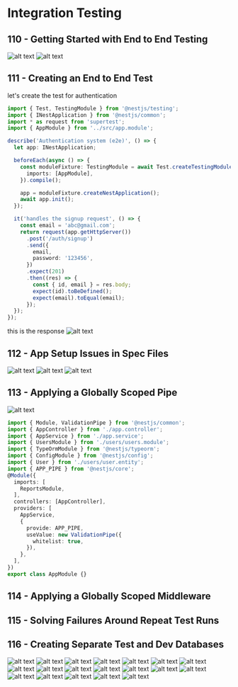 # Integration Testing
## 110 - Getting Started with End to End Testing
![alt text](./Assets/images/set-02/75.png)
![alt text](./Assets/images/set-02/76.png)
## 111 - Creating an End to End Test
let's create the test for authentication
```ts
import { Test, TestingModule } from '@nestjs/testing';
import { INestApplication } from '@nestjs/common';
import * as request from 'supertest';
import { AppModule } from '../src/app.module';

describe('Authentication system (e2e)', () => {
  let app: INestApplication;

  beforeEach(async () => {
    const moduleFixture: TestingModule = await Test.createTestingModule({
      imports: [AppModule],
    }).compile();

    app = moduleFixture.createNestApplication();
    await app.init();
  });

  it('handles the signup request', () => {
    const email = 'abc@gmail.com';
    return request(app.getHttpServer()) 
      .post('/auth/signup')
      .send({
        email,
        password: '123456',
      })
      .expect(201)
      .then((res) => {
        const { id, email } = res.body;
        expect(id).toBeDefined();
        expect(email).toEqual(email);
      });
  });
});

```
this is the response
![alt text](./Assets/images/set-02/77.png)
## 112 - App Setup Issues in Spec Files
![alt text](./Assets/images/set-02/80.png)
![alt text](./Assets/images/set-02/78.png)
![alt text](./Assets/images/set-02/79.png)
## 113 - Applying a Globally Scoped Pipe
![alt text](./Assets/images/set-02/81.png)
```ts
import { Module, ValidationPipe } from '@nestjs/common';
import { AppController } from './app.controller';
import { AppService } from './app.service';
import { UsersModule } from './users/users.module';
import { TypeOrmModule } from '@nestjs/typeorm';
import { ConfigModule } from '@nestjs/config';
import { User } from './users/user.entity';
import { APP_PIPE } from '@nestjs/core';
@Module({
  imports: [
    ReportsModule,
  ],
  controllers: [AppController],
  providers: [
    AppService,
    {
      provide: APP_PIPE,
      useValue: new ValidationPipe({
        whitelist: true,
      }),
    },
  ],
})
export class AppModule {}
```

## 114 - Applying a Globally Scoped Middleware

## 115 - Solving Failures Around Repeat Test Runs
## 116 - Creating Separate Test and Dev Databases
![alt text](./Assets/images/set-02/82.png)
![alt text](./Assets/images/set-02/83.png)
![alt text](./Assets/images/set-02/84.png)
![alt text](./Assets/images/set-02/85.png)
![alt text](./Assets/images/set-02/86.png)
![alt text](./Assets/images/set-02/87.png)
![alt text](./Assets/images/set-02/88.png)
![alt text](./Assets/images/set-02/89.png)
![alt text](./Assets/images/set-02/90.png)
![alt text](./Assets/images/set-02/91.png)
![alt text](./Assets/images/set-02/92.png)
![alt text](./Assets/images/set-02/93.png)
![alt text](./Assets/images/set-02/94.png)
![alt text](./Assets/images/set-02/95.png)
![alt text](./Assets/images/set-02/96.png)
![alt text](./Assets/images/set-02/97.png)
![alt text](./Assets/images/set-02/98.png)
![alt text](./Assets/images/set-02/99.png)
![alt text](./Assets/images/set-02/100.png)